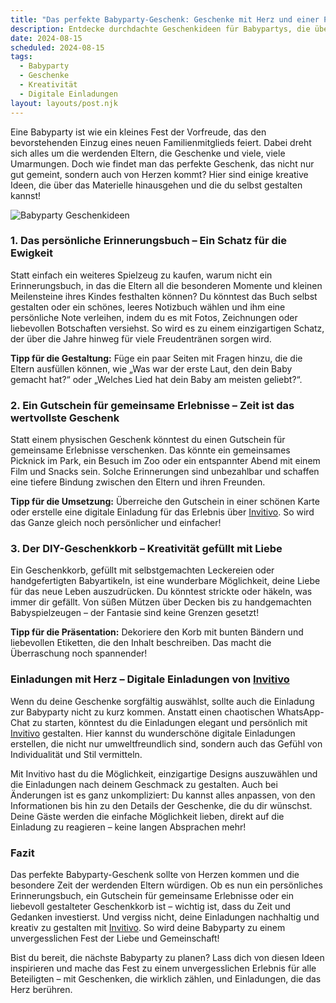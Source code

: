 ```yaml
---
title: "Das perfekte Babyparty-Geschenk: Geschenke mit Herz und einer Prise Kreativität"
description: Entdecke durchdachte Geschenkideen für Babypartys, die über materielle Dinge hinausgehen, und lass dich inspirieren, wie digitale Einladungen den Feierlichkeiten eine persönliche Note verleihen können.
date: 2024-08-15
scheduled: 2024-08-15
tags:
  - Babyparty
  - Geschenke
  - Kreativität
  - Digitale Einladungen
layout: layouts/post.njk
---
```


Eine Babyparty ist wie ein kleines Fest der Vorfreude, das den bevorstehenden Einzug eines neuen Familienmitglieds feiert. Dabei dreht sich alles um die werdenden Eltern, die Geschenke und viele, viele Umarmungen. Doch wie findet man das perfekte Geschenk, das nicht nur gut gemeint, sondern auch von Herzen kommt? Hier sind einige kreative Ideen, die über das Materielle hinausgehen und die du selbst gestalten kannst!

![Babyparty Geschenkideen](/img/babyparty-gift-ideas.webp)

### 1. **Das persönliche Erinnerungsbuch – Ein Schatz für die Ewigkeit**

Statt einfach ein weiteres Spielzeug zu kaufen, warum nicht ein Erinnerungsbuch, in das die Eltern all die besonderen Momente und kleinen Meilensteine ihres Kindes festhalten können? Du könntest das Buch selbst gestalten oder ein schönes, leeres Notizbuch wählen und ihm eine persönliche Note verleihen, indem du es mit Fotos, Zeichnungen oder liebevollen Botschaften versiehst. So wird es zu einem einzigartigen Schatz, der über die Jahre hinweg für viele Freudentränen sorgen wird.

**Tipp für die Gestaltung:** Füge ein paar Seiten mit Fragen hinzu, die die Eltern ausfüllen können, wie „Was war der erste Laut, den dein Baby gemacht hat?“ oder „Welches Lied hat dein Baby am meisten geliebt?“.

### 2. **Ein Gutschein für gemeinsame Erlebnisse – Zeit ist das wertvollste Geschenk**

Statt einem physischen Geschenk könntest du einen Gutschein für gemeinsame Erlebnisse verschenken. Das könnte ein gemeinsames Picknick im Park, ein Besuch im Zoo oder ein entspannter Abend mit einem Film und Snacks sein. Solche Erinnerungen sind unbezahlbar und schaffen eine tiefere Bindung zwischen den Eltern und ihren Freunden.

**Tipp für die Umsetzung:** Überreiche den Gutschein in einer schönen Karte oder erstelle eine digitale Einladung für das Erlebnis über [Invitivo](https://invitivo.com/). So wird das Ganze gleich noch persönlicher und einfacher!

### 3. **Der DIY-Geschenkkorb – Kreativität gefüllt mit Liebe**

Ein Geschenkkorb, gefüllt mit selbstgemachten Leckereien oder handgefertigten Babyartikeln, ist eine wunderbare Möglichkeit, deine Liebe für das neue Leben auszudrücken. Du könntest strickte oder häkeln, was immer dir gefällt. Von süßen Mützen über Decken bis zu handgemachten Babyspielzeugen – der Fantasie sind keine Grenzen gesetzt!

**Tipp für die Präsentation:** Dekoriere den Korb mit bunten Bändern und liebevollen Etiketten, die den Inhalt beschreiben. Das macht die Überraschung noch spannender!

### **Einladungen mit Herz – Digitale Einladungen von [Invitivo](https://invitivo.com/create)**

Wenn du deine Geschenke sorgfältig auswählst, sollte auch die Einladung zur Babyparty nicht zu kurz kommen. Anstatt einen chaotischen WhatsApp-Chat zu starten, könntest du die Einladungen elegant und persönlich mit [Invitivo](https://invitivo.com) gestalten. Hier kannst du wunderschöne digitale Einladungen erstellen, die nicht nur umweltfreundlich sind, sondern auch das Gefühl von Individualität und Stil vermitteln.

Mit Invitivo hast du die Möglichkeit, einzigartige Designs auszuwählen und die Einladungen nach deinem Geschmack zu gestalten. Auch bei Änderungen ist es ganz unkompliziert: Du kannst alles anpassen, von den Informationen bis hin zu den Details der Geschenke, die du dir wünschst. Deine Gäste werden die einfache Möglichkeit lieben, direkt auf die Einladung zu reagieren – keine langen Absprachen mehr!

### **Fazit**

Das perfekte Babyparty-Geschenk sollte von Herzen kommen und die besondere Zeit der werdenden Eltern würdigen. Ob es nun ein persönliches Erinnerungsbuch, ein Gutschein für gemeinsame Erlebnisse oder ein liebevoll gestalteter Geschenkkorb ist – wichtig ist, dass du Zeit und Gedanken investierst. Und vergiss nicht, deine Einladungen nachhaltig und kreativ zu gestalten mit [Invitivo](https://invitivo.com). So wird deine Babyparty zu einem unvergesslichen Fest der Liebe und Gemeinschaft!

Bist du bereit, die nächste Babyparty zu planen? Lass dich von diesen Ideen inspirieren und mache das Fest zu einem unvergesslichen Erlebnis für alle Beteiligten – mit Geschenken, die wirklich zählen, und Einladungen, die das Herz berühren.
